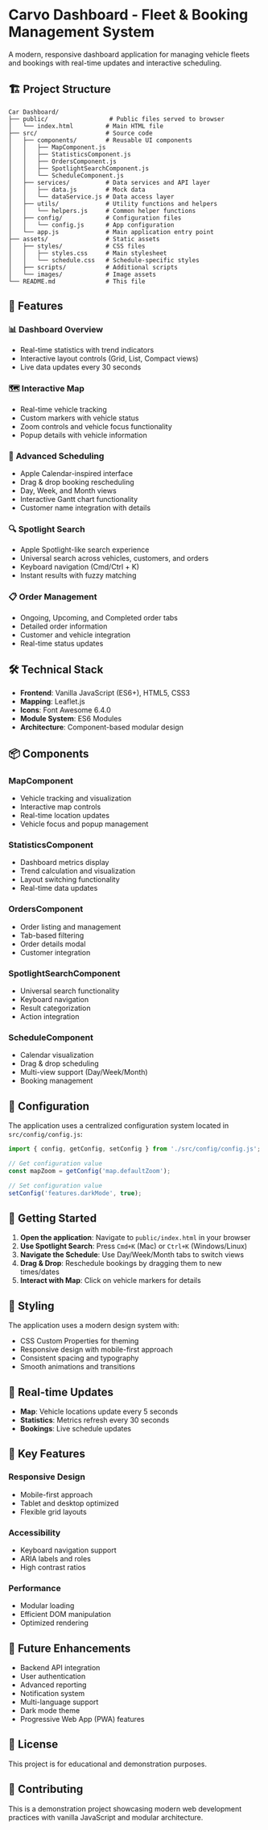# Carvo Dashboard - Fleet & Booking Management System

A modern, responsive dashboard application for managing vehicle fleets and bookings with real-time updates and interactive scheduling.

## 🏗️ Project Structure

```
Car Dashboard/
├── public/                 # Public files served to browser
│   └── index.html         # Main HTML file
├── src/                   # Source code
│   ├── components/        # Reusable UI components
│   │   ├── MapComponent.js
│   │   ├── StatisticsComponent.js
│   │   ├── OrdersComponent.js
│   │   ├── SpotlightSearchComponent.js
│   │   └── ScheduleComponent.js
│   ├── services/          # Data services and API layer
│   │   ├── data.js        # Mock data
│   │   └── dataService.js # Data access layer
│   ├── utils/             # Utility functions and helpers
│   │   └── helpers.js     # Common helper functions
│   ├── config/            # Configuration files
│   │   └── config.js      # App configuration
│   └── app.js             # Main application entry point
├── assets/                # Static assets
│   ├── styles/            # CSS files
│   │   ├── styles.css     # Main stylesheet
│   │   └── schedule.css   # Schedule-specific styles
│   ├── scripts/           # Additional scripts
│   └── images/            # Image assets
└── README.md              # This file
```

## 🚀 Features

### 📊 **Dashboard Overview**
- Real-time statistics with trend indicators
- Interactive layout controls (Grid, List, Compact views)
- Live data updates every 30 seconds

### 🗺️ **Interactive Map**
- Real-time vehicle tracking
- Custom markers with vehicle status
- Zoom controls and vehicle focus functionality
- Popup details with vehicle information

### 📅 **Advanced Scheduling**
- Apple Calendar-inspired interface
- Drag & drop booking rescheduling
- Day, Week, and Month views
- Interactive Gantt chart functionality
- Customer name integration with details

### 🔍 **Spotlight Search**
- Apple Spotlight-like search experience
- Universal search across vehicles, customers, and orders
- Keyboard navigation (Cmd/Ctrl + K)
- Instant results with fuzzy matching

### 📋 **Order Management**
- Ongoing, Upcoming, and Completed order tabs
- Detailed order information
- Customer and vehicle integration
- Real-time status updates

## 🛠️ Technical Stack

- **Frontend**: Vanilla JavaScript (ES6+), HTML5, CSS3
- **Mapping**: Leaflet.js
- **Icons**: Font Awesome 6.4.0
- **Module System**: ES6 Modules
- **Architecture**: Component-based modular design

## 📦 Components

### **MapComponent**
- Vehicle tracking and visualization
- Interactive map controls
- Real-time location updates
- Vehicle focus and popup management

### **StatisticsComponent**
- Dashboard metrics display
- Trend calculation and visualization
- Layout switching functionality
- Real-time data updates

### **OrdersComponent**
- Order listing and management
- Tab-based filtering
- Order details modal
- Customer integration

### **SpotlightSearchComponent**
- Universal search functionality
- Keyboard navigation
- Result categorization
- Action integration

### **ScheduleComponent**
- Calendar visualization
- Drag & drop scheduling
- Multi-view support (Day/Week/Month)
- Booking management

## 🔧 Configuration

The application uses a centralized configuration system located in `src/config/config.js`:

```javascript
import { config, getConfig, setConfig } from './src/config/config.js';

// Get configuration value
const mapZoom = getConfig('map.defaultZoom');

// Set configuration value
setConfig('features.darkMode', true);
```

## 📱 Getting Started

1. **Open the application**: Navigate to `public/index.html` in your browser
2. **Use Spotlight Search**: Press `Cmd+K` (Mac) or `Ctrl+K` (Windows/Linux)
3. **Navigate the Schedule**: Use Day/Week/Month tabs to switch views
4. **Drag & Drop**: Reschedule bookings by dragging them to new times/dates
5. **Interact with Map**: Click on vehicle markers for details

## 🎨 Styling

The application uses a modern design system with:
- CSS Custom Properties for theming
- Responsive design with mobile-first approach
- Consistent spacing and typography
- Smooth animations and transitions

## 🔄 Real-time Updates

- **Map**: Vehicle locations update every 5 seconds
- **Statistics**: Metrics refresh every 30 seconds
- **Bookings**: Live schedule updates

## 🌟 Key Features

### **Responsive Design**
- Mobile-first approach
- Tablet and desktop optimized
- Flexible grid layouts

### **Accessibility**
- Keyboard navigation support
- ARIA labels and roles
- High contrast ratios

### **Performance**
- Modular loading
- Efficient DOM manipulation
- Optimized rendering

## 🔮 Future Enhancements

- Backend API integration
- User authentication
- Advanced reporting
- Notification system
- Multi-language support
- Dark mode theme
- Progressive Web App (PWA) features

## 📄 License

This project is for educational and demonstration purposes.

## 🤝 Contributing

This is a demonstration project showcasing modern web development practices with vanilla JavaScript and modular architecture.